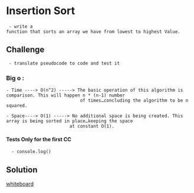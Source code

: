 #  Insertion Sort

     - write a function that sorts an array we have from lowest to highest Value.

## Challenge
     
     - translate pseudocode to code and test it

### Big o :


    - Time ----> O(n^2) -----> The basic operation of this algorithm is comparison. This will happen n * (n-1) number 
                                of times…concluding the algorithm to be n squared. 

    - Space----> O(1) -----> No additional space is being created. This array is being sorted in place…keeping the space 
                            at constant O(1).        

#### Tests Only for the first CC
      
      - console.log()
   
       
## Solution

[whiteboard](https://github.com/Balqees-401-advanced-javascript/data-structures-and-algorithms/tree/insertionsort/assets/insertionSort)